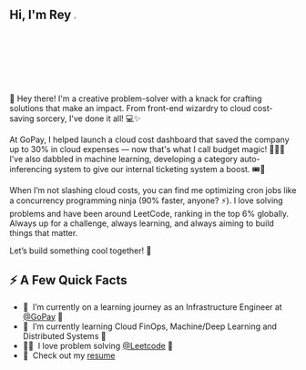 ## Hi, I'm Rey <img src="https://media.giphy.com/media/hvRJCLFzcasrR4ia7z/giphy.gif" width="3%">
👋 Hey there! I'm a creative problem-solver with a knack for crafting solutions that make an impact. From front-end wizardry to cloud cost-saving sorcery, I've done it all! 💻✨

At GoPay, I helped launch a cloud cost dashboard that saved the company up to 30% in cloud expenses — now that's what I call budget magic! 🧙‍♂️💸 I’ve also dabbled in machine learning, developing a category auto-inferencing system to give our internal ticketing system a boost. 🎟️🤖

When I’m not slashing cloud costs, you can find me optimizing cron jobs like a concurrency programming ninja (90% faster, anyone? ⚡). I love solving problems and have been around LeetCode, ranking in the top 6% globally. Always up for a challenge, always learning, and always aiming to build things that matter.

Let’s build something cool together! 🚀

## ⚡️ A Few Quick Facts
- 🔭 &nbsp;I’m currently on a learning journey as an Infrastructure Engineer at [@GoPay](https://www.linkedin.com/company/gotogroup) 🚀
- 🌱 &nbsp;I’m currently learning Cloud FinOps, Machine/Deep Learning and Distributed Systems 🤖
- 👨‍💻 &nbsp;I love problem solving [@Leetcode](https://leetcode.com/u/berayfun/) 🧠
- 📙 &nbsp;Check out my [resume](https://docs.google.com/document/d/1WLWmWjmIQK_Bl7dDFURt5ZGZTs-ax7wMs_fiBrw2lAA/edit?usp=sharing)
